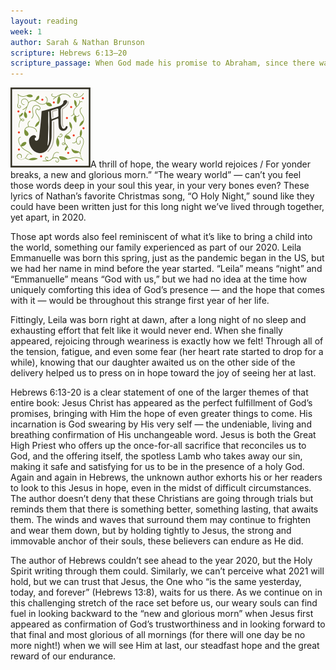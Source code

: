 ```yaml
---
layout: reading
week: 1
author: Sarah & Nathan Brunson
scripture: Hebrews 6:13—20
scripture_passage: When God made his promise to Abraham, since there was no one greater for him to swear by, he swore by himself, saying, “I will surely bless you and give you many descendants.” And so after waiting patiently, Abraham received what was promised. <br> <br> People swear by someone greater than themselves, and the oath confirms what is said and puts an end to all argument. Because God wanted to make the unchanging nature of his purpose very clear to the heirs of what was promised, he confirmed it with an oath. God did this so that, by two unchangeable things in which it is impossible for God to lie, we who have fled to take hold of the hope set before us may be greatly encouraged. We have this hope as an anchor for the soul, firm and secure. It enters the inner sanctuary behind the curtain, where our forerunner, Jesus, has entered on our behalf. He has become a high priest forever, in the order of Melchizedek.
---
```


<p><img class="drop-cap" src="/src/img/drop-cap-a.svg"><span>A</span> thrill of hope, the weary world rejoices / For yonder breaks, a new and glorious morn.” “The weary world” — can’t you feel those words deep in your soul this year, in your very bones even? These lyrics of Nathan’s favorite Christmas song, “O Holy Night,” sound like they could have been written just for this long night we’ve lived through together, yet apart, in 2020.</p>

Those apt words also feel reminiscent of what it’s like to bring a child into the world, something our family experienced as part of our 2020. Leila Emmanuelle was born this spring, just as the pandemic began in the US, but we had her name in mind before the year started. “Leila” means “night” and “Emmanuelle” means “God with us,” but we had no idea at the time how uniquely comforting this idea of God’s presence — and the hope that comes with it — would be throughout this strange first year of her life.

Fittingly, Leila was born right at dawn, after a long night of no sleep and exhausting effort that felt like it would never end. When she finally appeared, rejoicing through weariness is exactly how we felt! Through all of the tension, fatigue, and even some fear (her heart rate started to drop for a while), knowing that our daughter awaited us on the other side of the delivery helped us to press on in hope toward the joy of seeing her at last.

Hebrews 6:13-20 is a clear statement of one of the larger themes of that entire book: Jesus Christ has appeared as the perfect fulfillment of God’s promises, bringing with Him the hope of even greater things to come. His incarnation is God swearing by His very self — the undeniable, living and breathing confirmation of His unchangeable word. Jesus is both the Great High Priest who offers up the once-for-all sacrifice that reconciles us to God, and the offering itself, the spotless Lamb who takes away our sin, making it safe and satisfying for us to be in the presence of a holy God.
Again and again in Hebrews, the unknown author exhorts his or her readers to look to this Jesus in hope, even in the midst of difficult circumstances. The author doesn’t deny that these Christians are going through trials but reminds them that there is something better, something lasting, that awaits them. The winds and waves that surround them may continue to frighten and wear them down, but by holding tightly to Jesus, the strong and immovable anchor of their souls, these believers can endure as He did.

The author of Hebrews couldn’t see ahead to the year 2020, but the Holy Spirit writing through them could. Similarly, we can’t perceive what 2021 will hold, but we can trust that Jesus, the One who “is the same yesterday, today, and forever” (Hebrews 13:8), waits for us there. As we continue on in this challenging stretch of the race set before us, our weary souls can find fuel in looking backward to the “new and glorious morn” when Jesus first appeared as confirmation of God’s trustworthiness and in looking forward to that final and most glorious of all mornings (for there will one day be no more night!) when we will see Him at last, our steadfast hope and the great reward of our endurance.
